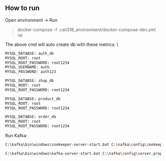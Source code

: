 ## How to run

Open environment -> Run
> docker-compose -f .csit318_environment/docker-compose-dev.yml up

The above cmd will auto create db with these metrics: \
```bash
MYSQL_DATABSE: auth_db
MYSQL_ROOT: root
MYSQL_ROOT_PASSWORD: root1234
MYSQL_USERNAME: auth
MYSQL_PASSWORD: auth123 
```
```bash
MYSQL_DATABSE: shop_db
MYSQL_ROOT: root
MYSQL_ROOT_PASSWORD: root1234
```
```bash
MYSQL_DATABSE: product_db
MYSQL_ROOT: root
MYSQL_ROOT_PASSWORD: root1234
```
```bash
MYSQL_DATABSE: order_db
MYSQL_ROOT: root
MYSQL_ROOT_PASSWORD: root1234
```

Run Kafka:
```bash
C:\kafka\bin\windows\zookeeper-server-start.bat C:\kafka\config\zookeeper.properties
```
```bash
C:\kafka\bin\windows\kafka-server-start.bat C:\kafka\config\server.properties
```

